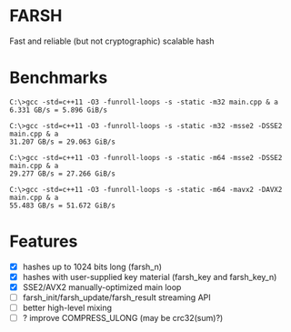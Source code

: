 # FARSH
Fast and reliable (but not cryptographic) scalable hash

# Benchmarks
```
C:\>gcc -std=c++11 -O3 -funroll-loops -s -static -m32 main.cpp & a
6.331 GB/s = 5.896 GiB/s

C:\>gcc -std=c++11 -O3 -funroll-loops -s -static -m32 -msse2 -DSSE2 main.cpp & a
31.207 GB/s = 29.063 GiB/s

C:\>gcc -std=c++11 -O3 -funroll-loops -s -static -m64 -msse2 -DSSE2 main.cpp & a
29.277 GB/s = 27.266 GiB/s

C:\>gcc -std=c++11 -O3 -funroll-loops -s -static -m64 -mavx2 -DAVX2 main.cpp & a
55.483 GB/s = 51.672 GiB/s
```

# Features
- [x] hashes up to 1024 bits long (farsh_n)
- [x] hashes with user-supplied key material (farsh_key and farsh_key_n)
- [x] SSE2/AVX2 manually-optimized main loop
- [ ] farsh_init/farsh_update/farsh_result streaming API
- [ ] better high-level mixing
- [ ] ? improve COMPRESS_ULONG (may be crc32(sum)?)
